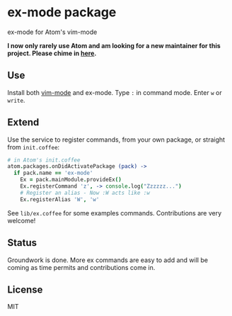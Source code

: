 # ex-mode package

ex-mode for Atom's vim-mode

**I now only rarely use Atom and am looking for a new maintainer for this project. Please chime in [here](https://github.com/lloeki/ex-mode/issues/116).**

## Use

Install both [vim-mode](https://github.com/atom/vim-mode) and ex-mode. Type `:` in command mode. Enter `w` or `write`.

## Extend

Use the service to register commands, from your own package, or straight from `init.coffee`:

```coffee
# in Atom's init.coffee
atom.packages.onDidActivatePackage (pack) ->
  if pack.name == 'ex-mode'
    Ex = pack.mainModule.provideEx()
    Ex.registerCommand 'z', -> console.log("Zzzzzz...")
    # Register an alias - Now :W acts like :w
    Ex.registerAlias 'W', 'w'
```

See `lib/ex.coffee` for some examples commands. Contributions are very welcome!

## Status

Groundwork is done. More ex commands are easy to add and will be coming as time permits and contributions come in.

## License

MIT
